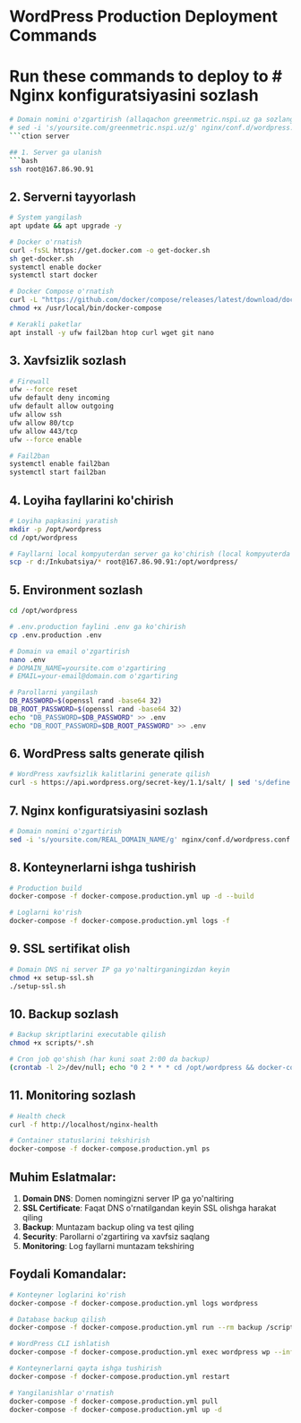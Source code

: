 # WordPress Production Deployment Commands
# Run these commands to deploy to # Nginx konfiguratsiyasini sozlash
```bash
# Domain nomini o'zgartirish (allaqachon greenmetric.nspi.uz ga sozlangan)
# sed -i 's/yoursite.com/greenmetric.nspi.uz/g' nginx/conf.d/wordpress.conf
```ction server

## 1. Server ga ulanish
```bash
ssh root@167.86.90.91
```

## 2. Serverni tayyorlash
```bash
# System yangilash
apt update && apt upgrade -y

# Docker o'rnatish
curl -fsSL https://get.docker.com -o get-docker.sh
sh get-docker.sh
systemctl enable docker
systemctl start docker

# Docker Compose o'rnatish
curl -L "https://github.com/docker/compose/releases/latest/download/docker-compose-$(uname -s)-$(uname -m)" -o /usr/local/bin/docker-compose
chmod +x /usr/local/bin/docker-compose

# Kerakli paketlar
apt install -y ufw fail2ban htop curl wget git nano
```

## 3. Xavfsizlik sozlash
```bash
# Firewall
ufw --force reset
ufw default deny incoming
ufw default allow outgoing
ufw allow ssh
ufw allow 80/tcp
ufw allow 443/tcp
ufw --force enable

# Fail2ban
systemctl enable fail2ban
systemctl start fail2ban
```

## 4. Loyiha fayllarini ko'chirish
```bash
# Loyiha papkasini yaratish
mkdir -p /opt/wordpress
cd /opt/wordpress

# Fayllarni local kompyuterdan server ga ko'chirish (local kompyuterda ishlatish)
scp -r d:/Inkubatsiya/* root@167.86.90.91:/opt/wordpress/
```

## 5. Environment sozlash
```bash
cd /opt/wordpress

# .env.production faylini .env ga ko'chirish
cp .env.production .env

# Domain va email o'zgartirish
nano .env
# DOMAIN_NAME=yoursite.com o'zgartiring
# EMAIL=your-email@domain.com o'zgartiring

# Parollarni yangilash
DB_PASSWORD=$(openssl rand -base64 32)
DB_ROOT_PASSWORD=$(openssl rand -base64 32)
echo "DB_PASSWORD=$DB_PASSWORD" >> .env
echo "DB_ROOT_PASSWORD=$DB_ROOT_PASSWORD" >> .env
```

## 6. WordPress salts generate qilish
```bash
# WordPress xavfsizlik kalitlarini generate qilish
curl -s https://api.wordpress.org/secret-key/1.1/salt/ | sed 's/define.*(\x27\([^x27]*\)\x27,.*\x27\([^x27]*\)\x27.*/\1=\2/' >> .env
```

## 7. Nginx konfiguratsiyasini sozlash
```bash
# Domain nomini o'zgartirish
sed -i 's/yoursite.com/REAL_DOMAIN_NAME/g' nginx/conf.d/wordpress.conf
```

## 8. Konteynerlarni ishga tushirish
```bash
# Production build
docker-compose -f docker-compose.production.yml up -d --build

# Loglarni ko'rish
docker-compose -f docker-compose.production.yml logs -f
```

## 9. SSL sertifikat olish
```bash
# Domain DNS ni server IP ga yo'naltirganingizdan keyin
chmod +x setup-ssl.sh
./setup-ssl.sh
```

## 10. Backup sozlash
```bash
# Backup skriptlarini executable qilish
chmod +x scripts/*.sh

# Cron job qo'shish (har kuni soat 2:00 da backup)
(crontab -l 2>/dev/null; echo "0 2 * * * cd /opt/wordpress && docker-compose -f docker-compose.production.yml run --rm backup /scripts/backup.sh") | crontab -
```

## 11. Monitoring sozlash
```bash
# Health check
curl -f http://localhost/nginx-health

# Container statuslarini tekshirish
docker-compose -f docker-compose.production.yml ps
```

## Muhim Eslatmalar:

1. **Domain DNS**: Domen nomingizni server IP ga yo'naltiring
2. **SSL Certificate**: Faqat DNS o'rnatilgandan keyin SSL olishga harakat qiling
3. **Backup**: Muntazam backup oling va test qiling
4. **Security**: Parollarni o'zgartiring va xavfsiz saqlang
5. **Monitoring**: Log fayllarni muntazam tekshiring

## Foydali Komandalar:

```bash
# Konteyner loglarini ko'rish
docker-compose -f docker-compose.production.yml logs wordpress

# Database backup qilish
docker-compose -f docker-compose.production.yml run --rm backup /scripts/backup.sh

# WordPress CLI ishlatish
docker-compose -f docker-compose.production.yml exec wordpress wp --info

# Konteynerlarni qayta ishga tushirish
docker-compose -f docker-compose.production.yml restart

# Yangilanishlar o'rnatish
docker-compose -f docker-compose.production.yml pull
docker-compose -f docker-compose.production.yml up -d
```
